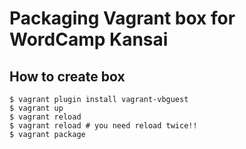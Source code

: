 # Packaging Vagrant box for WordCamp Kansai

## How to create box

```
$ vagrant plugin install vagrant-vbguest
$ vagrant up
$ vagrant reload
$ vagrant reload # you need reload twice!!
$ vagrant package
```

